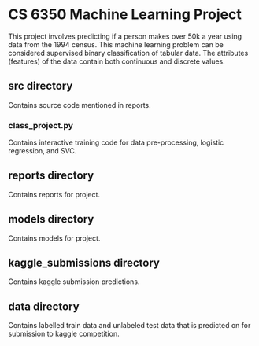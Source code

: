 # CS 6350 Machine Learning Project
This project involves predicting if a person makes over 50k a year using data from the 1994 census. 
This machine learning problem can be considered supervised binary classification of tabular data. 
The attributes (features) of the data contain both continuous and discrete values.

## src directory
Contains source code mentioned in reports.

### class_project.py
Contains interactive training code for data pre-processing, logistic regression, and SVC.

## reports directory 
Contains reports for project.

## models directory 
Contains models for project.

## kaggle_submissions directory 
Contains kaggle submission predictions.

## data directory 
Contains labelled train data and unlabeled test data that is predicted on for submission to kaggle competition.